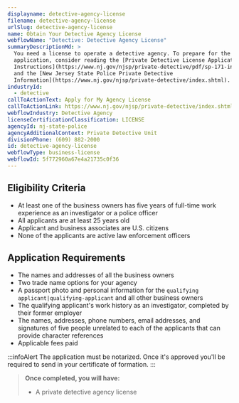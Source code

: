 ```yaml
---
displayname: detective-agency-license
filename: detective-agency-license
urlSlug: detective-agency-license
name: Obtain Your Detective Agency License
webflowName: "Detective: Detective Agency License"
summaryDescriptionMd: >
  You need a license to operate a detective agency. To prepare for the
  application, consider reading the [Private Detective License Application
  Instructions](https://www.nj.gov/njsp/private-detective/pdf/sp-171-instructions_2020.pdf)
  and the [New Jersey State Police Private Detective
  Information](https://www.nj.gov/njsp/private-detective/index.shtml).
industryId:
  - detective
callToActionText: Apply for My Agency License
callToActionLink: https://www.nj.gov/njsp/private-detective/index.shtml
webflowIndustry: Detective Agency
licenseCertificationClassification: LICENSE
agencyId: nj-state-police
agencyAdditionalContext: Private Detective Unit
divisionPhone: (609) 882-2000
id: detective-agency-license
webflowType: business-license
webflowId: 5f772960a67e4a21735c0f36
---
```


## Eligibility Criteria

- At least one of the business owners has five years of full-time work experience as an investigator or a police officer
- All applicants are at least 25 years old
- Applicant and business associates are U.S. citizens
- None of the applicants are active law enforcement officers

## Application Requirements

- The names and addresses of all the business owners
- Two trade name options for your agency
- A passport photo and personal information for the `qualifying applicant|qualifying-applicant` and all other business owners
- The qualifying applicant's work history as an investigator, completed by their former employer
- The names, addresses, phone numbers, email addresses, and signatures of five people unrelated to each of the applicants that can provide character references
- Applicable fees paid

:::infoAlert
The application must be notarized. Once it's approved you'll be required to send in your certificate of formation.
:::

> **Once completed, you will have:**
>
> - A private detective agency license
